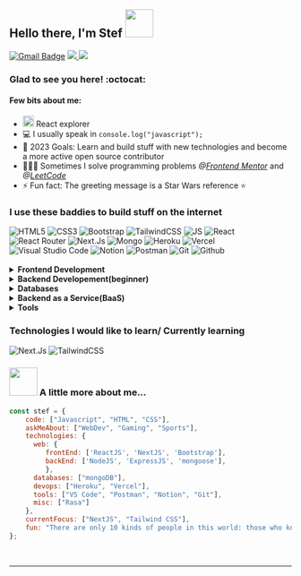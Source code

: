 <h2> Hello there, I'm Stef <img src="https://media.giphy.com/media/mGcNjsfWAjY5AEZNw6/giphy.gif" width="50"> </h2>

[![Gmail Badge](https://img.shields.io/badge/Gmail-D14836?style=for-the-badge&logo=gmail&logoColor=white&link=mailto:stefantraciu20@gmail.com)](mailto:stefantraciu20@gmail.com)
<a href="https://codepen.io/StefFcp" target="_blank"> <img src="https://img.shields.io/badge/Codepen-000000?style=for-the-badge&logo=codepen&logoColor=white" /> </a>
<a href="https://stportfolio.vercel.app/" target="_blank"> <img src="https://img.shields.io/badge/website-000000?style=for-the-badge&logo=About.me&logoColor=white" /> </a>

 <h3>Glad to see you here! :octocat: </h3>
 <h4>Few bits about me: </h4>

- <img src="https://flyclipart.com/thumb2/react-logo-png-transparent-vector-221723.png" width="20"> React explorer
- 💻 I usually speak in `console.log("javascript");`
- 🥅 2023 Goals: Learn and build stuff with new technologies and become a more active open source contributor
- 👨🏻‍💻 Sometimes I solve programming problems <i>@<a href="https://www.frontendmentor.io/home">Frontend Mentor</a></i> and <i>@<a href="https://leetcode.com/">LeetCode</a></i>
- ⚡ Fun fact: The greeting message is a Star Wars reference ⭐

<h3>I use these baddies to build stuff on the internet </h3>
<div>
<img alt="HTML5" src="https://img.shields.io/badge/html5%20-%23E34F26.svg?&style=for-the-badge&logo=html5&logoColor=white"/>
<img alt="CSS3" src ="https://img.shields.io/badge/CSS3-1572B6?style=for-the-badge&logo=css3&logoColor=white" /> 
<img alt="Bootstrap" src ="https://img.shields.io/badge/bootstrap-%23563D7C.svg?style=for-the-badge&logo=bootstrap&logoColor=white"/>
<img alt="TailwindCSS" src="https://img.shields.io/badge/tailwindcss-%2338B2AC.svg?style=for-the-badge&logo=tailwind-css&logoColor=white" />
<img alt="JS" src= "https://img.shields.io/badge/JavaScript-323330?style=for-the-badge&logo=javascript&logoColor=F7DF1E" /> 
<img alt="React" src ="https://img.shields.io/badge/react%20-%2320232a.svg?&style=for-the-badge&logo=react&logoColor=%2361DAFB" /> 
<img alt="React Router" src ="https://img.shields.io/badge/React_Router-CA4245?style=for-the-badge&logo=react-router&logoColor=white" /> 
<img alt="Next.Js" src ="https://img.shields.io/badge/next.js-000000?style=for-the-badge&logo=nextdotjs&logoColor=white" />
<img alt="Mongo" src ="https://img.shields.io/badge/MongoDB-4EA94B?style=for-the-badge&logo=mongodb&logoColor=white" /> 
<img alt="Heroku" src ="https://img.shields.io/badge/Heroku-430098?style=for-the-badge&logo=heroku&logoColor=white" /> 
<img alt="Vercel" src ="https://img.shields.io/badge/vercel-%23000000.svg?style=for-the-badge&logo=vercel&logoColor=white" />
<img alt="Visual Studio Code" src="https://img.shields.io/badge/Visual%20Studio%20Code-0078d7.svg?&style=for-the-badge&logo=visual-studio-code&logoColor=white"/>
<img alt="Notion" src ="https://img.shields.io/badge/Notion-%23000000.svg?style=for-the-badge&logo=notion&logoColor=white" /> 
<img alt="Postman" src ="https://img.shields.io/badge/Postman-FF6C37?style=for-the-badge&logo=postman&logoColor=white" />
<img alt="Git" src="https://img.shields.io/badge/git-%23F05033.svg?style=for-the-badge&logo=git&logoColor=white" />
<img alt="Github" src="https://img.shields.io/badge/github-%23121011.svg?style=for-the-badge&logo=github&logoColor=white" />
</div>
<br>
<details>	
  <summary><b>Frontend Development</b></summary>
<img alt="HTML5" src="https://img.shields.io/badge/html5%20-%23E34F26.svg?&style=for-the-badge&logo=html5&logoColor=white"/> <img alt="CSS3" src ="https://img.shields.io/badge/CSS3-1572B6?style=for-the-badge&logo=css3&logoColor=white" /> <img alt="Bootstrap" src ="https://img.shields.io/badge/bootstrap-%23563D7C.svg?style=for-the-badge&logo=bootstrap&logoColor=white"/> <img alt="JS" src= "https://img.shields.io/badge/JavaScript-323330?style=for-the-badge&logo=javascript&logoColor=F7DF1E" /> <img alt="React" src ="https://img.shields.io/badge/react%20-%2320232a.svg?&style=for-the-badge&logo=react&logoColor=%2361DAFB" />
</details>

<details>	
  <summary><b>Backend Developement(beginner)</b></summary>
   <img alt="NodeJS" src="https://img.shields.io/badge/Node.js-43853D?style=for-the-badge&logo=node.js&logoColor=white"> <img alt="Express" src="https://img.shields.io/badge/Express.js-404D59?style=for-the-badge">
</details>

<details>	
  <summary><b>Databases</b></summary>
    <img alt="Mongo" src ="https://img.shields.io/badge/MongoDB-4EA94B?style=for-the-badge&logo=mongodb&logoColor=white" />
</details>

<details>	
  <summary><b>Backend as a Service(BaaS)</b></summary>
    <img alt="Heroku" src ="https://img.shields.io/badge/Heroku-430098?style=for-the-badge&logo=heroku&logoColor=white" /> 
    <img alt="Vercel" src ="https://img.shields.io/badge/vercel-%23000000.svg?style=for-the-badge&logo=vercel&logoColor=white" />
</details> 

<details>	
  <summary><b>Tools</b></summary>
    <img alt="Visual Studio Code" src="https://img.shields.io/badge/Visual%20Studio%20Code-0078d7.svg?&style=for-the-badge&logo=visual-studio-code&logoColor=white"/> <img alt="Notion" src ="https://img.shields.io/badge/Notion-%23000000.svg?style=for-the-badge&logo=notion&logoColor=white" /> <img alt="Postman" src ="https://img.shields.io/badge/Postman-FF6C37?style=for-the-badge&logo=postman&logoColor=white" /> <img alt="Git" src="https://img.shields.io/badge/git-%23F05033.svg?style=for-the-badge&logo=git&logoColor=white" />
<img alt="Github" src="https://img.shields.io/badge/github-%23121011.svg?style=for-the-badge&logo=github&logoColor=white" />
</details> 

### Technologies I would like to learn/ Currently learning
<img alt="Next.Js" src ="https://img.shields.io/badge/next.js-000000?style=for-the-badge&logo=nextdotjs&logoColor=white" /> ![TailwindCSS](https://img.shields.io/badge/tailwindcss-%2338B2AC.svg?style=for-the-badge&logo=tailwind-css&logoColor=white)
<br>
### <img src="https://i.giphy.com/media/bQSX8MFxnyqti/giphy.webp" width="50"> A little more about me...  
<!-- Credits goes to https://giphy.com/pusheen for the R2D2 Cat emoji -->
```javascript
const stef = {
    code: ["Javascript", "HTML", "CSS"],
    askMeAbout: ["WebDev", "Gaming", "Sports"],
    technologies: {
      web: {
         frontEnd: ['ReactJS', 'NextJS', 'Bootstrap'],
         backEnd: ['NodeJS', 'ExpressJS', 'mongoose'],
         },
      databases: ["mongoDB"],
      devops: ["Heroku", "Vercel"],
      tools: ["VS Code", "Postman", "Notion", "Git"],
      misc: ["Rasa"]
    },
    currentFocus: ["NextJS", "Tailwind CSS"],
    fun: "There are only 10 kinds of people in this world: those who know binary and those who don’t."
};
```
<br>

----
<br>
